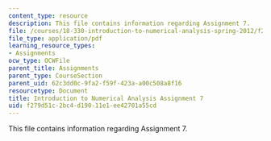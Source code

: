 ```yaml
---
content_type: resource
description: This file contains information regarding Assignment 7.
file: /courses/18-330-introduction-to-numerical-analysis-spring-2012/f279d51c2bc4d19011e1ee42701a55cd_MIT18_330S12_hw7.pdf
file_type: application/pdf
learning_resource_types:
- Assignments
ocw_type: OCWFile
parent_title: Assignments
parent_type: CourseSection
parent_uid: 62c3dd0c-9fa2-f59f-423a-a00c508a8f16
resourcetype: Document
title: Introduction to Numerical Analysis Assignment 7
uid: f279d51c-2bc4-d190-11e1-ee42701a55cd
---
```

This file contains information regarding Assignment 7.

